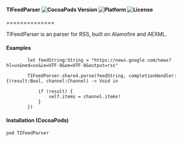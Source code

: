 #### TIFeedParser ![CocoaPods Version](https://img.shields.io/cocoapods/v/TIFeedParser.svg?style=flat) ![Platform](https://img.shields.io/cocoapods/p/TIFeedParser.svg?style=flat) ![License](https://img.shields.io/cocoapods/l/TIFeedParser.svg?style=flat)
==============

TIFeedParser is an parser for RSS, built on Alamofire and AEXML.


#### Examples

```
        let feedString:String = "https://news.google.com/news?hl=us&ned=us&ie=UTF-8&oe=UTF-8&output=rss"
        
        TIFeedParser.shared.parse(feedString, completionHandler: {(result:Bool, channel:Channel) -> Void in
            
            if (result) {
                self.items = channel.items!
            }
        })
```

#### Installation (CocoaPods)
`pod TIFeedParser`
